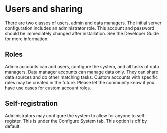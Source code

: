 # Users and sharing

There are two classes of users, admin and data managers.
The initial server configuration includes an administrator role.
This account and password should be immediately changed after installation. See the Developer Guide for more information.

## Roles

Admin accounts can add users, configure the system, and all tasks of data managers.
Data manager accounts can manage data only. They can share data sources and do other matching tasks.
Custom accounts with specific roles may be created in the future.
Please let the community know if you have use cases for custom account roles.

## Self-registration

Administrators may configure the system to allow for anyone to self-register. This is under the Configure System tab. This option is off by default.
